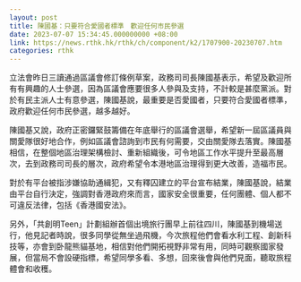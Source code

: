 ```yaml
---
layout: post
title: 陳國基：只要符合愛國者標準　歡迎任何市民參選
date: 2023-07-07 15:34:45.000000000 +08:00
link: https://news.rthk.hk/rthk/ch/component/k2/1707900-20230707.htm
categories: rthk
---
```


立法會昨日三讀通過區議會修訂條例草案，政務司司長陳國基表示，希望及歡迎所有有興趣的人士參選，因為區議會應要很多人參與及支持，不計較是甚麼黨派。對於有民主派人士有意參選，陳國基說，最重要是否愛國者，只要符合愛國者標準，政府歡迎任何市民參選，越多越好。

陳國基又說，政府正密鑼緊鼓籌備在年底舉行的區議會選舉，希望新一屆區議員與關愛隊很好地合作，例如區議會諮詢到市民有何需要，交由關愛隊去落實。陳國基相信，在整個地區治理架構檢討、重新組織後，可令地區工作水平提升至最高層次，去到政務司司長的層次，政府希望令本港地區治理得到更大改善，造福市民。

對於有平台被指涉嫌協助通緝犯，又有釋囚建立的平台宣布結業，陳國基說，結業由平台自行決定，強調對香港政府來而言，國家安全很重要，任何團體、個人都不可違反法律，包括《香港國安法》。

另外，「共創明Teen」計劃組辦首個出境旅行團早上前往四川，陳國基到機場送行，他見記者時說，很多同學從無坐過飛機，今次旅程他們會看水利工程、創新科技等，亦會到卧龍熊貓基地，相信對他們開拓視野非常有用，同時可觀察國家發展，但當局不會設硬指標，希望同學多看、多想，回來後會與他們見面，聽取旅程體會和收穫。
